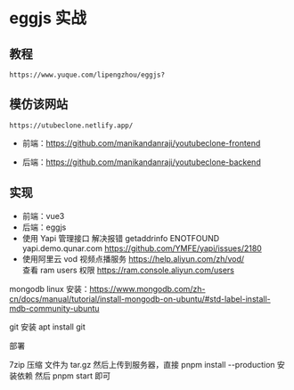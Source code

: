 # eggjs 实战

## 教程

    https://www.yuque.com/lipengzhou/eggjs?

## 模仿该网站

    https://utubeclone.netlify.app/

- 前端：https://github.com/manikandanraji/youtubeclone-frontend

- 后端：https://github.com/manikandanraji/youtubeclone-backend

## 实现

- 前端：vue3
- 后端：eggjs
- 使用 Yapi 管理接口 解决报错 getaddrinfo ENOTFOUND yapi.demo.qunar.com https://github.com/YMFE/yapi/issues/2180
- 使用阿里云 vod 视频点播服务 https://help.aliyun.com/zh/vod/  
   查看 ram users 权限 https://ram.console.aliyun.com/users

mongodb linux 安装：https://www.mongodb.com/zh-cn/docs/manual/tutorial/install-mongodb-on-ubuntu/#std-label-install-mdb-community-ubuntu

git 安装
apt install git

部署

7zip 压缩 文件为 tar.gz 然后上传到服务器，直接 pnpm install --production 安装依赖 然后 pnpm start 即可
